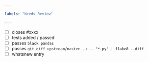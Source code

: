 ```yaml
---

labels: "Needs Review"

---
```


- [ ] closes #xxxx
- [ ] tests added / passed
- [ ] passes `black pandas`
- [ ] passes `git diff upstream/master -u -- "*.py" | flake8 --diff`
- [ ] whatsnew entry
